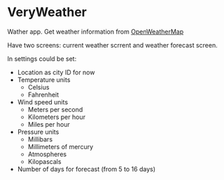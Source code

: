 VeryWeather
==========================================================================================


Wather app. Get weather information from [OpenWeatherMap](http://openweathermap.org/)

Have two screens: current weather scrrent and weather forecast screen.

In settings could be set:
* Location as city ID for now
* Temperature units
    - Celsius
    - Fahrenheit
* Wind speed units
    - Meters per second
    - Kilometers per hour
    - Miles per hour
* Pressure units
    - Millibars
    - Millimeters of mercury
    - Atmospheres
    - Kilopascals
* Number of days for forecast (from 5 to 16 days)


